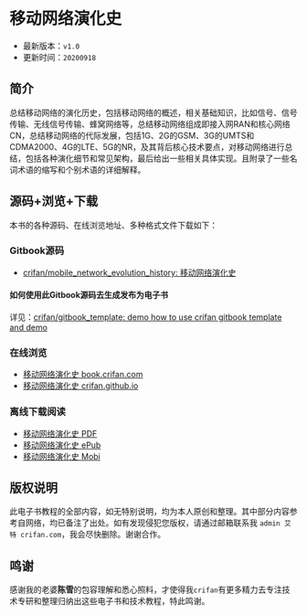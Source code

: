 # 移动网络演化史

* 最新版本：`v1.0`
* 更新时间：`20200918`

## 简介

总结移动网络的演化历史，包括移动网络的概述，相关基础知识，比如信号、信号传输、无线信号传输、蜂窝网络等，总结移动网络组成即接入网RAN和核心网络CN，总结移动网络的代际发展，包括1G、2G的GSM、3G的UMTS和CDMA2000、4G的LTE、5G的NR，及其背后核心技术要点，对移动网络进行总结，包括各种演化细节和常见架构，最后给出一些相关具体实现。且附录了一些名词术语的缩写和个别术语的详细解释。

## 源码+浏览+下载

本书的各种源码、在线浏览地址、多种格式文件下载如下：

### Gitbook源码

* [crifan/mobile_network_evolution_history: 移动网络演化史](https://github.com/crifan/mobile_network_evolution_history)

#### 如何使用此Gitbook源码去生成发布为电子书

详见：[crifan/gitbook_template: demo how to use crifan gitbook template and demo](https://github.com/crifan/gitbook_template)

### 在线浏览

* [移动网络演化史 book.crifan.com](http://book.crifan.com/books/mobile_network_evolution_history/website)
* [移动网络演化史 crifan.github.io](https://crifan.github.io/mobile_network_evolution_history/website)

### 离线下载阅读

* [移动网络演化史 PDF](http://book.crifan.com/books/mobile_network_evolution_history/pdf/mobile_network_evolution_history.pdf)
* [移动网络演化史 ePub](http://book.crifan.com/books/mobile_network_evolution_history/epub/mobile_network_evolution_history.epub)
* [移动网络演化史 Mobi](http://book.crifan.com/books/mobile_network_evolution_history/mobi/mobile_network_evolution_history.mobi)

## 版权说明

此电子书教程的全部内容，如无特别说明，均为本人原创和整理。其中部分内容参考自网络，均已备注了出处。如有发现侵犯您版权，请通过邮箱联系我 `admin 艾特 crifan.com`，我会尽快删除。谢谢合作。

## 鸣谢

感谢我的老婆**陈雪**的包容理解和悉心照料，才使得我`crifan`有更多精力去专注技术专研和整理归纳出这些电子书和技术教程，特此鸣谢。

